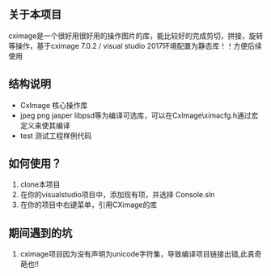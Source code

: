 ## 关于本项目
cximage是一个很好用很好用的操作图片的库，能比较好的完成剪切，拼接，旋转等操作，基于cximage 7.0.2 / visual studio 2017环境配置为静态库！！方便后续使用

## 结构说明
- CxImage 核心操作库
- jpeg png jasper libpsd等为编译可选库，可以在CxImage\ximacfg.h通过宏定义来使其编译
- test 测试工程样例代码

## 如何使用？
1. clone本项目
2. 在你的visualstudio项目中，添加现有项，并选择 Console.sln
3. 在你的项目中右键菜单，引用CXimage的库

## 期间遇到的坑
1. cximage项目因为没有声明为unicode字符集，导致编译项目链接出错,此真奇葩也!!